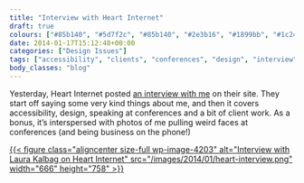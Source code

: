 ```yaml
---
title: "Interview with Heart Internet"
draft: true
colours: ["#85b140", "#5d7f2c", "#85b140", "#2e3b16", "#1899bb", "#1c240d", "#0b6d9a"]
date: 2014-01-17T15:12:48+00:00
categories: ["Design Issues"]
tags: ["accessibility", "clients", "conferences", "design", "interview", "speaking"]
body_classes: "blog"
---
```


Yesterday, Heart Internet posted [an interview with me](http://www.heartinternet.co.uk/blog/article/interview-with-web-accessibility-champion-laura-kalbag) on their site. They start off saying some very kind things about me, and then it covers accessibility, design, speaking at conferences and a bit of client work. As a bonus, it’s interspersed with photos of me pulling weird faces at conferences (and being business on the phone!)

[{{< figure class="aligncenter size-full wp-image-4203" alt="Interview with Laura Kalbag on Heart Internet" src="/images/2014/01/heart-interview.png" width="666" height="758" >}}](http://www.heartinternet.co.uk/blog/article/interview-with-web-accessibility-champion-laura-kalbag)

	